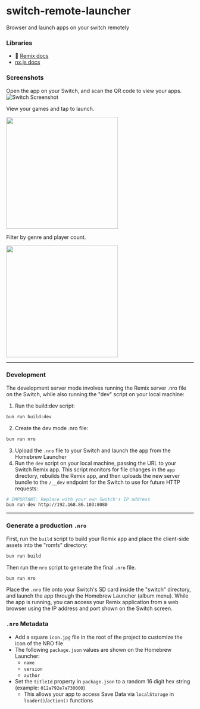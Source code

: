 # switch-remote-launcher
Browser and launch apps on your switch remotely

### Libraries
- 📖 [Remix docs](https://remix.run/docs)
- [nx.js docs](https://github.com/TooTallNate/remix-nxjs)


### Screenshots

Open the app on your Switch, and scan the QR code to view your apps.
![Switch Screenshot](https://i.imgur.com/aEJBxTN.jpeg)

View your games and tap to launch.

<img src="https://i.imgur.com/98Q08GA.jpeg" width="300">

Filter by genre and player count.

<img src="https://i.imgur.com/55ZtKF4.jpeg" width="300">

---
### Development

The development server mode involves running the Remix server .nro file on the Switch, while also running the "dev" script on your local machine:

1. Run the build:dev script:
```sh
bun run build:dev
```

2. Create the dev mode .nro file:
```sh
bun run nro
```

3. Upload the `.nro` file to your Switch and launch the app from the Homebrew Launcher
4. Run the `dev` script on your local machine, passing the URL to your Switch Remix app. This script monitors for file changes in the `app` directory, rebuilds the Remix app, and then uploads the new server bundle to the `/__dev` endpoint for the Switch to use for future HTTP requests:
```sh
# IMPORTANT: Replace with your own Switch's IP address
bun run dev http://192.168.86.103:8080
```
---
### Generate a production `.nro`

First, run the `build` script to build your Remix app and place the client-side assets into the "romfs" directory:

```sh
bun run build
```

Then run the `nro` script to generate the final `.nro` file.

```sh
bun run nro
```

Place the `.nro` file onto your Switch's SD card inside the "switch" directory, and launch the app through the Homebrew Launcher (album menu). While the app is running, you can access your Remix application from a web browser using the IP address and port shown on the Switch screen.

### `.nro` Metadata

* Add a square `icon.jpg` file in the root of the project to customize the icon of the NRO file
* The following `package.json` values are shown on the Homebrew Launcher:
  * `name`
  * `version`
  * `author`
* Set the `titleId` property in `package.json` to a random 16 digit hex string (example: `012a792e7a730000`)
  * This allows your app to access Save Data via `localStorage` in `loader()`/`action()` functions